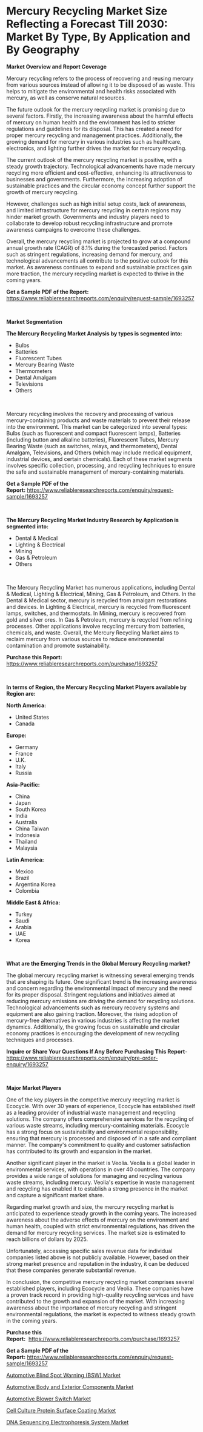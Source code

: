 <p><h1>Mercury Recycling Market Size Reflecting a Forecast Till 2030: Market By Type, By Application and By Geography</h1></p><p><strong>Market Overview and Report Coverage</strong></p>
<p><p>Mercury recycling refers to the process of recovering and reusing mercury from various sources instead of allowing it to be disposed of as waste. This helps to mitigate the environmental and health risks associated with mercury, as well as conserve natural resources.</p><p>The future outlook for the mercury recycling market is promising due to several factors. Firstly, the increasing awareness about the harmful effects of mercury on human health and the environment has led to stricter regulations and guidelines for its disposal. This has created a need for proper mercury recycling and management practices. Additionally, the growing demand for mercury in various industries such as healthcare, electronics, and lighting further drives the market for mercury recycling.</p><p>The current outlook of the mercury recycling market is positive, with a steady growth trajectory. Technological advancements have made mercury recycling more efficient and cost-effective, enhancing its attractiveness to businesses and governments. Furthermore, the increasing adoption of sustainable practices and the circular economy concept further support the growth of mercury recycling.</p><p>However, challenges such as high initial setup costs, lack of awareness, and limited infrastructure for mercury recycling in certain regions may hinder market growth. Governments and industry players need to collaborate to develop robust recycling infrastructure and promote awareness campaigns to overcome these challenges.</p><p>Overall, the mercury recycling market is projected to grow at a compound annual growth rate (CAGR) of 8.1% during the forecasted period. Factors such as stringent regulations, increasing demand for mercury, and technological advancements all contribute to the positive outlook for this market. As awareness continues to expand and sustainable practices gain more traction, the mercury recycling market is expected to thrive in the coming years.</p></p>
<p><strong>Get a Sample PDF of the Report:</strong> <a href="https://www.reliableresearchreports.com/enquiry/request-sample/1693257">https://www.reliableresearchreports.com/enquiry/request-sample/1693257</a></p>
<p>&nbsp;</p>
<p><strong>Market Segmentation</strong></p>
<p><strong>The Mercury Recycling Market Analysis by types is segmented into:</strong></p>
<p><ul><li>Bulbs</li><li>Batteries</li><li>Fluorescent Tubes</li><li>Mercury Bearing Waste</li><li>Thermometers</li><li>Dental Amalgam</li><li>Televisions</li><li>Others</li></ul></p>
<p>&nbsp;</p>
<p><p>Mercury recycling involves the recovery and processing of various mercury-containing products and waste materials to prevent their release into the environment. This market can be categorized into several types: Bulbs (such as fluorescent and compact fluorescent lamps), Batteries (including button and alkaline batteries), Fluorescent Tubes, Mercury Bearing Waste (such as switches, relays, and thermometers), Dental Amalgam, Televisions, and Others (which may include medical equipment, industrial devices, and certain chemicals). Each of these market segments involves specific collection, processing, and recycling techniques to ensure the safe and sustainable management of mercury-containing materials.</p></p>
<p><strong>Get a Sample PDF of the Report:</strong>&nbsp;<a href="https://www.reliableresearchreports.com/enquiry/request-sample/1693257">https://www.reliableresearchreports.com/enquiry/request-sample/1693257</a></p>
<p>&nbsp;</p>
<p><strong>The Mercury Recycling Market Industry Research by Application is segmented into:</strong></p>
<p><ul><li>Dental & Medical</li><li>Lighting & Electrical</li><li>Mining</li><li>Gas & Petroleum</li><li>Others</li></ul></p>
<p>&nbsp;</p>
<p><p>The Mercury Recycling Market has numerous applications, including Dental & Medical, Lighting & Electrical, Mining, Gas & Petroleum, and Others. In the Dental & Medical sector, mercury is recycled from amalgam restorations and devices. In Lighting & Electrical, mercury is recycled from fluorescent lamps, switches, and thermostats. In Mining, mercury is recovered from gold and silver ores. In Gas & Petroleum, mercury is recycled from refining processes. Other applications involve recycling mercury from batteries, chemicals, and waste. Overall, the Mercury Recycling Market aims to reclaim mercury from various sources to reduce environmental contamination and promote sustainability.</p></p>
<p><strong>Purchase this Report:</strong>&nbsp; <a href="https://www.reliableresearchreports.com/purchase/1693257">https://www.reliableresearchreports.com/purchase/1693257</a></p>
<p>&nbsp;</p>
<p><strong>In terms of Region, the Mercury Recycling Market Players available by Region are:</strong></p>
<p>
    <p> <strong> North America: </strong>
        <ul>
            <li>United States</li>
            <li>Canada</li>
        </ul>
        </p> 
    <p> <strong> Europe: </strong>
        <ul>
            <li>Germany</li>
            <li>France</li>
            <li>U.K.</li>
            <li>Italy</li>
            <li>Russia</li>
        </ul>
        </p> 
    <p> <strong> Asia-Pacific: </strong>
        <ul>
            <li>China</li>
            <li>Japan</li>
            <li>South Korea</li>
            <li>India</li>
            <li>Australia</li>
            <li>China Taiwan</li>
            <li>Indonesia</li>
            <li>Thailand</li>
            <li>Malaysia</li>
        </ul>
        </p> 
    <p> <strong> Latin America: </strong>
        <ul>
            <li>Mexico</li>
            <li>Brazil</li>
            <li>Argentina Korea</li>
            <li>Colombia</li>
        </ul>
        </p> 
    <p> <strong> Middle East & Africa: </strong>
        <ul>
            <li>Turkey</li>
            <li>Saudi</li>
            <li>Arabia</li>
            <li>UAE</li>
            <li>Korea</li>
        </ul>
    </p>
    </p>
<p>&nbsp;</p>
<p><strong>What are the Emerging Trends in the Global Mercury Recycling market?</strong></p>
<p><p>The global mercury recycling market is witnessing several emerging trends that are shaping its future. One significant trend is the increasing awareness and concern regarding the environmental impact of mercury and the need for its proper disposal. Stringent regulations and initiatives aimed at reducing mercury emissions are driving the demand for recycling solutions. Technological advancements such as mercury recovery systems and equipment are also gaining traction. Moreover, the rising adoption of mercury-free alternatives in various industries is affecting the market dynamics. Additionally, the growing focus on sustainable and circular economy practices is encouraging the development of new recycling techniques and processes.</p></p>
<p><strong>Inquire or Share Your Questions If Any Before Purchasing This Report</strong>- <a href="https://www.reliableresearchreports.com/enquiry/pre-order-enquiry/1693257">https://www.reliableresearchreports.com/enquiry/pre-order-enquiry/1693257</a></p>
<p>&nbsp;</p>
<p><strong>Major Market Players</strong></p>
<p><p>One of the key players in the competitive mercury recycling market is Ecocycle. With over 30 years of experience, Ecocycle has established itself as a leading provider of industrial waste management and recycling solutions. The company offers comprehensive services for the recycling of various waste streams, including mercury-containing materials. Ecocycle has a strong focus on sustainability and environmental responsibility, ensuring that mercury is processed and disposed of in a safe and compliant manner. The company's commitment to quality and customer satisfaction has contributed to its growth and expansion in the market.</p><p>Another significant player in the market is Veolia. Veolia is a global leader in environmental services, with operations in over 40 countries. The company provides a wide range of solutions for managing and recycling various waste streams, including mercury. Veolia's expertise in waste management and recycling has enabled it to establish a strong presence in the market and capture a significant market share.</p><p>Regarding market growth and size, the mercury recycling market is anticipated to experience steady growth in the coming years. The increased awareness about the adverse effects of mercury on the environment and human health, coupled with strict environmental regulations, has driven the demand for mercury recycling services. The market size is estimated to reach billions of dollars by 2025.</p><p>Unfortunately, accessing specific sales revenue data for individual companies listed above is not publicly available. However, based on their strong market presence and reputation in the industry, it can be deduced that these companies generate substantial revenue.</p><p>In conclusion, the competitive mercury recycling market comprises several established players, including Ecocycle and Veolia. These companies have a proven track record in providing high-quality recycling services and have contributed to the growth and expansion of the market. With increasing awareness about the importance of mercury recycling and stringent environmental regulations, the market is expected to witness steady growth in the coming years.</p></p>
<p><strong>Purchase this Report:</strong>&nbsp;&nbsp;<a href="https://www.reliableresearchreports.com/purchase/1693257">https://www.reliableresearchreports.com/purchase/1693257</a></p>
<p></p>
<p><strong>Get a Sample PDF of the Report:</strong>&nbsp;<a href="https://www.reliableresearchreports.com/enquiry/request-sample/1693257">https://www.reliableresearchreports.com/enquiry/request-sample/1693257</a></p>
<p><p><a href="https://www.linkedin.com/pulse/automotive-blind-spot-warning-bsw-market-insights-players-tn2pe/">Automotive Blind Spot Warning (BSW) Market</a></p><p><a href="https://www.linkedin.com/pulse/decoding-automotive-body-exterior-components-market-ofuoe/">Automotive Body and Exterior Components Market</a></p><p><a href="https://www.linkedin.com/pulse/automotive-blower-switch-market-challenges-opportunities-m8n7e/">Automotive Blower Switch Market</a></p><p><a href="https://medium.com/@plan.sock.color/cell-culture-protein-surface-coating-market-insight-market-trends-growth-forecasted-from-2023-to-7dc233cda936">Cell Culture Protein Surface Coating Market</a></p><p><a href="https://medium.com/@favor.look.seal/dna-sequencing-electrophoresis-system-market-analysis-its-cagr-market-segmentation-and-global-10aa75db05b6">DNA Sequencing Electrophoresis System Market</a></p></p>